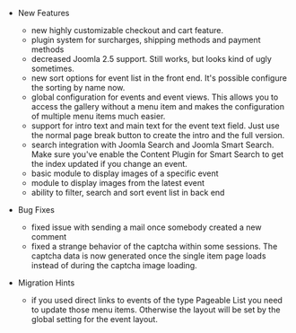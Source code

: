 - New Features
	- new highly customizable checkout and cart feature. 
	- plugin system for surcharges, shipping methods and payment methods
	- decreased Joomla 2.5 support. Still works, but looks kind of ugly sometimes.	
	- new sort options for event list in the front end. It's possible configure the sorting by name now.
	- global configuration for events and event views. This allows you to access the gallery without a menu item and makes the configuration of multiple menu items much easier.
	- support for intro text and main text for the event text field. Just use the normal page break button to create the intro and the full version.	
	- search integration with Joomla Search and Joomla Smart Search. Make sure you've enable the Content Plugin for Smart Search to get the index updated if you change an event.
	- basic module to display images of a specific event
	- module to display images from the latest event
	- ability to filter, search and sort event list in back end

- Bug Fixes
	- fixed issue with sending a mail once somebody created a new comment
	- fixed a strange behavior of the captcha within some sessions. The captcha data is now generated once the single item page loads instead of during the captcha image loading.

- Migration Hints
	- if you used direct links to events of the type Pageable List you need to update those menu items. Otherwise the layout will be set by the global setting for the event layout.